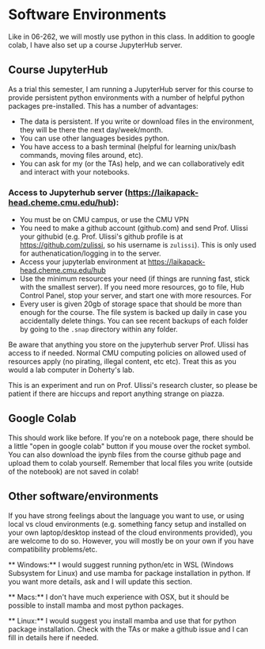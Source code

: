# Software Environments

Like in 06-262, we will mostly use python in this class. In addition to google colab, I have also set up a course JupyterHub server.


## Course JupyterHub

As a trial this semester, I am running a JupyterHub server for this course to provide persistent python environments with a number of helpful python packages pre-installed. This has a number of advantages:
* The data is persistent. If you write or download files in the environment, they will be there the next day/week/month.
* You can use other languages besides python.
* You have access to a bash terminal (helpful for learning unix/bash commands, moving files around, etc).
* You can ask for my (or the TAs) help, and we can collaboratively edit and interact with your notebooks.

### Access to Jupyterhub server (https://laikapack-head.cheme.cmu.edu/hub):
* You must be on CMU campus, or use the CMU VPN
* You need to make a github account (github.com) and send Prof. Ulissi your githubid (e.g. Prof. Ulissi's github profile is at https://github.com/zulissi, so his username is `zulissi`). This is only used for authenatication/logging in to the server. 
* Access your jupyterlab environment at https://laikapack-head.cheme.cmu.edu/hub
* Use the minimum resources your need (if things are running fast, stick with the smallest server). If you need more resources, go to file, Hub Control Panel, stop your server, and start one with more resources. For
* Every user is given 20gb of storage space that should be more than enough for the course. The file system is backed up daily in case you accidentally delete things. You can see recent backups of each folder by going to the `.snap` directory within any folder. 

Be aware that anything you store on the jupyterhub server Prof. Ulissi has access to if needed. Normal CMU computing policies on allowed used of resources apply (no pirating, illegal content, etc etc). Treat this as you would a lab computer in Doherty's lab.

This is an experiment and run on Prof. Ulissi's research cluster, so please be patient if there are hiccups and report anything strange on piazza.

## Google Colab

This should work like before. If you're on a notebook page, there should be a little "open in google colab" button if you mouse over the rocket symbol. You can also download the ipynb files from the course github page and upload them to colab yourself. Remember that local files you write (outside of the notebook) are not saved in colab!

## Other software/environments

If you have strong feelings about the language you want to use, or using local vs cloud environments (e.g. something fancy setup and installed on your own laptop/desktop instead of the cloud environments provided), you are welcome to do so. However, you will mostly be on your own if you have compatibility problems/etc. 

** Windows:** I would suggest running python/etc in WSL (Windows Subsystem for Linux) and use mamba for package installation in python. If you want more details, ask and I will update this section.

** Macs:** I don't have much experience with OSX, but it should be possible to install mamba and most python packages. 

** Linux:** I would suggest you install mamba and use that for python package installation. Check with the TAs or make a github issue and I can fill in details here if needed.
